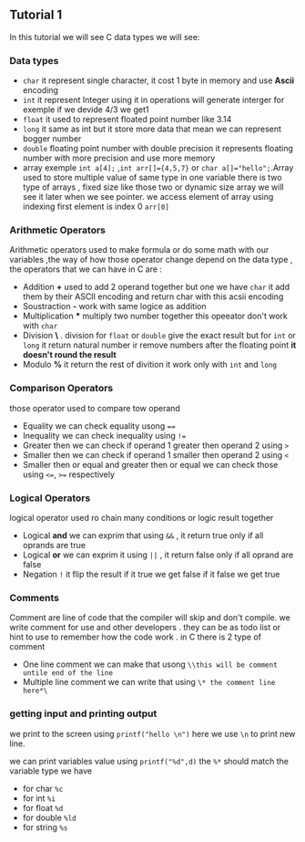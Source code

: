 
## Tutorial 1

In this tutorial we will see C data types we will see:
### Data types 
* ``char`` it represent single character, it cost 1 byte in memory and use **Ascii** encoding 
* ``int`` it represent Integer using it in operations will generate interger
  for exemple if we devide 4/3 we get1
* ``float`` it used to represent floated point number like 3.14 
* ``long`` it same as int but it store more data that mean we can represent bogger number
* ``double`` floating point number with double precision it represents floating number with more precision and use more memory 
* array exemple ``int a[4];`` ,``int arr[]={4,5,7}`` or ``char a[]="hello";``.Array used to store multiple value of same type in one variable there is two type of arrays , fixed size like those two or dynamic size array we will see it later when we see pointer. we access element of array using indexing first element is index 0 ``arr[0]``
### Arithmetic Operators

Arithmetic operators used to make formula or do some math with our variables ,the way of how those operator change depend on the data type , the operators that we can have in C are :
* Addition **+** used to add 2 operand together but one we have ``char`` it add them by their ASCII encoding and return char with this acsii encoding
* Soustraction **-** work with same logice as addition
* Multiplication **\*** multiply two number together this opeeator don't work with ``char``
* Division **\\** . division for ``float`` or ``double`` give the exact result but for ``int`` or ``long`` it return natural number ir remove numbers after the floating point **it doesn't round the result**
* Modulo **%** it return the rest of divition it work only with ``int`` and ``long``
### Comparison Operators
those operator used to compare tow operand
* Equality we can check equality usong ``==``
* Inequality we can check inequality using ``!=``
* Greater then we can check if operand 1 greater then operand 2 using ``>``
* Smaller then we can check if operand 1 smaller then operand 2 using ``<``
* Smaller then or equal and greater then or equal we can check those using ``<=``, ``>=`` respectively 

### Logical Operators
logical operator used ro chain many conditions or logic result together 
* Logical **and** we can exprim that using ``&&`` , it return true only if all oprands are true 
* Logical **or** we can exprim it using ``||`` , it return false only if all oprand are false 
* Negation ``!``  it flip the result if it true we get false if it false we get true 
### Comments
Comment are line of code that the compiler will skip and don't compile. we write comment for use and other developers . they can be as todo list or hint to use to remember how the code work . in C there is 2 type of comment 
* One line comment we can make that usong ``\\this will be comment untile end of the line``
* Multiple line comment we can write that using ``\* the comment line here*\``
### getting input and printing output
we print to the screen using ``printf("hello \n")`` here we use ``\n`` to print new line.

we can print variables value using ``printf("%d",d)`` the ``%*`` should match the variable type we have
* for char ``%c``
* for int ``%i``
* for float ``%d``
* for double ``%ld``
* for string ``%s``

